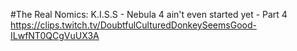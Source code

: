 #The Real Nomics: K.I.S.S - Nebula 4 ain't even started yet - Part 4
https://clips.twitch.tv/DoubtfulCulturedDonkeySeemsGood-ILwfNT0QCgVuUX3A
